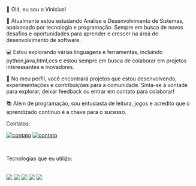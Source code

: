 👋 Olá, eu sou o Vinicius!

🔧 Atualmente estou estudando Análise e Desenvolvimento de Sistemas, apaixonado por tecnologia e programação. Sempre em busca de novos desafios e oportunidades para aprender e crescer na área de desenvolvimento de software.

💻 Estou explorando várias linguagens e ferramentas, incluindo python,java,html,ccs e estou sempre em busca de colaborar em projetos interessantes e inovadores.

🚀 No meu perfil, você encontrará projetos que estou desenvolvendo, experimentações e contribuições para a comunidade. Sinta-se à vontade para explorar, deixar feedback ou entrar em contato para colaborar!

📚 Além de programação, sou entusiasta de leitura, jogos e acredito que o aprendizado contínuo é a chave para o sucesso.

Contatos:

[![contato](https://img.shields.io/badge/Instagram-E4405F?style=for-the-badge&logo=instagram&logoColor=white)](https://www.instagram.com/vini.le23/?next=%2F)
[![contato](https://img.shields.io/badge/LinkedIn-0077B5?style=for-the-badge&logo=linkedin&logoColor=white
)](https://www.linkedin.com/in/vinicius-leal-23bb38305/)

<br/>

Tecnologias que eu utilizo:
<div style="display: inline_block"><br/>
<img align ="center" alt"html5" src="https://img.shields.io/badge/HTML-239120?style=for-the-badge&logo=html5&logoColor=white" />
<img align ="center" alt"python" src="https://img.shields.io/badge/Python-3776AB?style=for-the-badge&logo=python&logoColor=white" /> 
<img align ="center" alt"java" src="https://img.shields.io/badge/Java-ED8B00?style=for-the-badge&logo=openjdk&logoColor=white" /> 
<img align ="center" alt"sql" src="https://img.shields.io/badge/MySQL-00000F?style=for-the-badge&logo=mysql&logoColor=white" /> 
<img align ="center" alt"sql" src="https://img.shields.io/badge/JavaScript-323330?style=for-the-badge&logo=javascript&logoColor=F7DF1E" /> 

</div>
<br/>
<br/>
